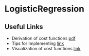 LogisticRegression
==================
## Useful Links
* Derivation of cost functions [pdf](http://cs229.stanford.edu/notes/cs229-notes1.pdf)
* Tips for Implementing [link](http://ufldl.stanford.edu/wiki/index.php/Logistic_Regression_Vectorization_Example)
* Visualization of cost functions [link](http://www.holehouse.org/mlclass/06_Logistic_Regression.html)
